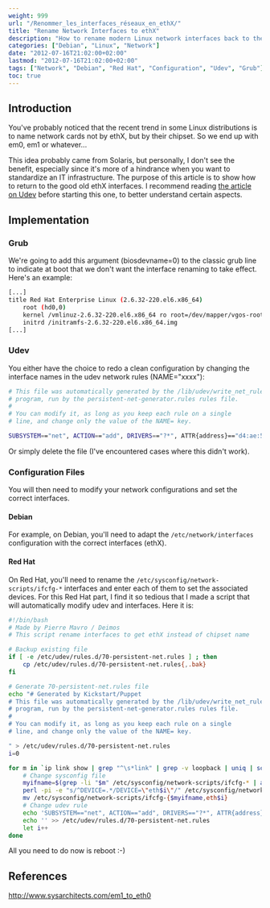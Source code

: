 ```yaml
---
weight: 999
url: "/Renommer_les_interfaces_réseaux_en_ethX/"
title: "Rename Network Interfaces to ethX"
description: "How to rename modern Linux network interfaces back to the classic ethX naming convention"
categories: ["Debian", "Linux", "Network"]
date: "2012-07-16T21:02:00+02:00"
lastmod: "2012-07-16T21:02:00+02:00"
tags: ["Network", "Debian", "Red Hat", "Configuration", "Udev", "Grub"]
toc: true
---
```


## Introduction

You've probably noticed that the recent trend in some Linux distributions is to name network cards not by ethX, but by their chipset. So we end up with em0, em1 or whatever...

This idea probably came from Solaris, but personally, I don't see the benefit, especially since it's more of a hindrance when you want to standardize an IT infrastructure. The purpose of this article is to show how to return to the good old ethX interfaces. I recommend reading [the article on Udev](/Udev_:_Utilisation_d'un_socket_pour_parler_avec_les_devices_kernel/) before starting this one, to better understand certain aspects.

## Implementation

### Grub

We're going to add this argument (biosdevname=0) to the classic grub line to indicate at boot that we don't want the interface renaming to take effect. Here's an example:

```bash {linenos=table,hl_lines=[3]}
[...]
title Red Hat Enterprise Linux (2.6.32-220.el6.x86_64)
	root (hd0,0)
	kernel /vmlinuz-2.6.32-220.el6.x86_64 ro root=/dev/mapper/vgos-root rd_NO_LUKS  KEYBOARDTYPE=pc KEYTABLE=fr LANG=en_US.UTF-8 rd_LVM_LV=vgos/root rd_NO_MD rd_LVM_LV=vgos/swap SYSFONT=latarcyrheb-sun16 crashkernel=128M biosdevname=0 rd_NO_DM intel_idle.max_cstate=0
	initrd /initramfs-2.6.32-220.el6.x86_64.img
[...]
```

### Udev

You either have the choice to redo a clean configuration by changing the interface names in the udev network rules (NAME="xxxx"):

```bash {linenos=table,hl_lines=[7]}
# This file was automatically generated by the /lib/udev/write_net_rules
# program, run by the persistent-net-generator.rules rules file.
#
# You can modify it, as long as you keep each rule on a single
# line, and change only the value of the NAME= key.

SUBSYSTEM=="net", ACTION=="add", DRIVERS=="?*", ATTR{address}=="d4:ae:52:9b:5a:85", ATTR{type}=="1", KERNEL=="eth*", NAME="eth0"
```

Or simply delete the file (I've encountered cases where this didn't work).

### Configuration Files

You will then need to modify your network configurations and set the correct interfaces.

#### Debian

For example, on Debian, you'll need to adapt the `/etc/network/interfaces` configuration with the correct interfaces (ethX).

#### Red Hat

On Red Hat, you'll need to rename the `/etc/sysconfig/network-scripts/ifcfg-*` interfaces and enter each of them to set the associated devices. For this Red Hat part, I find it so tedious that I made a script that will automatically modify udev and interfaces. Here it is:

```bash
#!/bin/bash
# Made by Pierre Mavro / Deimos
# This script rename interfaces to get ethX instead of chipset name

# Backup existing file
if [ -e /etc/udev/rules.d/70-persistent-net.rules ] ; then
	cp /etc/udev/rules.d/70-persistent-net.rules{,.bak}
fi

# Generate 70-persistent-net.rules file
echo "# Generated by Kickstart/Puppet
# This file was automatically generated by the /lib/udev/write_net_rules
# program, run by the persistent-net-generator.rules rules file.
#
# You can modify it, as long as you keep each rule on a single
# line, and change only the value of the NAME= key.

" > /etc/udev/rules.d/70-persistent-net.rules
i=0

for m in `ip link show | grep "^\s*link" | grep -v loopback | uniq | sort | awk '{ print $2 }'` ; do
	# Change sysconfig file
	myifname=$(grep -li "$m" /etc/sysconfig/network-scripts/ifcfg-* | awk -F'ifcfg-' '{ print $2 }' | grep -v bond)
	perl -pi -e "s/^DEVICE=.*/DEVICE=\"eth$i\"/" /etc/sysconfig/network-scripts/ifcfg-$myifname
	mv /etc/sysconfig/network-scripts/ifcfg-{$myifname,eth$i}
	# Change udev rule
	echo 'SUBSYSTEM=="net", ACTION=="add", DRIVERS=="?*", ATTR{address}=="'$m'", ATTR{type}=="1", KERNEL=="eth*", NAME="eth'$i'"' >> /etc/udev/rules.d/70-persistent-net.rules
	echo '' >> /etc/udev/rules.d/70-persistent-net.rules
	let i++
done
```

All you need to do now is reboot :-)

## References

http://www.sysarchitects.com/em1_to_eth0
